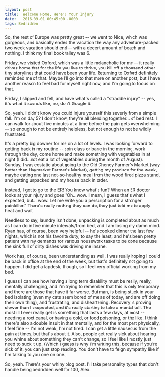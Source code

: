 ```yaml
---
layout: post
title:  Welcome Home, Here's Your Injury
date:   2016-09-01 00:45:00 -0000
tags: Bedridden
---
```


So, the rest of Europe was pretty great -- we went to Nice, which was gorgeous, and basically ended the vacation the way any adventure-packed two week vacation should end -- with a decent amount of beach and nothing. I think my final book talley was 6. 

Friday, we visited Oxford, which was a little melancholic for me -- it really drives home that for the life you live to thrive, you kill off a thousend other tiny storylines that could have been your life. Returning to Oxford definitely reminded me of that. Maybe I'll go into that more on another post, but I have another reason to feel bad for myself right now, and I'm going to focus on that. 

Friday, I slipped and fell, and have what's called a "straddle injury" -- yes, it's what it sounds like, no, don't Google it. 

So, yeah. I didn't know you could injure yourself this severly from a simple fall. I'm on day 5? I don't know, they're all blending together... of bed rest. I can walk for about five minutes at a time before the pain gets overwhelming -- so enough to not be entirely helpless, but not enough to not be wildly frustrated. 

It's a pretty big downer for me on a lot of levels. I was looking forward to getting back in my routine -- spin class or barre in the morning, work through the day, come home and make something with vegetables in at night (I did...not eat a lot of vegetables during the month of August). Sunday, I was ecstatic about going to the Old Cheney Farmer's Market (way better than Haymarket Farmer's Market), getting my produce for the week, maybe eating one last not-so-healthy meal from the wood fired pizza stand, and getting unpacked and my house back in order. 

Instead, I got to go to the ER! You know what's fun? When an ER doctor looks at your injury and goes "Oh...wow. I mean, I guess that's what I expected, but... wow. Let me write you a perscription for a stronger painkiller." There's really nothing they can do, they just told me to apply heat and wait. 

Needless to say, laundry isn't done, unpacking is completed about as much as I can do in five minute intervals/from bed, and I am losing my damn mind. Ryan has, of course, been very helpful -- he's cooked dinner the last few nights, which is not his favorite duty, to say the least; and he's been pretty patient with my demands for various housework tasks to be done because the sink full of dirty dishes was driving me insane. 

Work has, of course, been understanding as well. I was really hoping I could be back in office at the end of the week, but that's definitely not going to happen. I did get a lapdesk, though, so I feel very official working from my bed. 

I guess I can see how having a long term disability must be really, really, mentally challenging, and I'm trying to remember that this is only temporary and there are those that have it far worse. But man, is being stuck in your bed isolating (even my cats seem bored of me as of today, and are off doing their own thing), and frustrating, and disheartening. Recovery is proving slower than I excpected, and it's really starting to take a mental toll. The most ill I ever really get is something that lasts a few days, at most -- needing a root canal, or having a cold, or food poisoning, or the like. I think there's also a double insult in that mentally, and for the most part physically, I feel fine -- I'm not weak, I'm not tired. I can get a little nauseous from the pain at times, but that's about it. Also, people get really sick about hearing you whine about something they can't change, so I feel like I mostly just need to suck it up. (Which I guess is why I'm writing this, because if you're sick of it, you can just stop reading. You don't have to feign sympathy like if I'm talking to you one on one.)

So, yeah. There's your whiny blog post. I'll take personality types that don't handle being bedridden well for 100, Alex. 